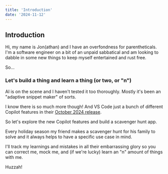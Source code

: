 ```yaml
---
title: 'Introduction'
date: '2024-11-12'
---
```


## Introduction

Hi, my name is Jon(athan) and I have an overfondness for parentheticals. I'm a software engineer on a bit of an unpaid sabbatical and am looking to dabble in some new things to keep myself entertained and rust free.

So...

### Let's build a thing and learn a thing (or two, or "n")

AI is on the scene and I haven't tested it too thoroughly. Mostly it's been an "adaptive snippet maker" of sorts.

I know there is so much more though! And VS Code just a bunch of different Copilot features in their [October 2024 release](https://code.visualstudio.com/updates/v1_95).

So let's explore the new Copilot features and build a scavenger hunt app.

Every holiday season my friend makes a scavenger hunt for his family to solve and it always helps to have a specific use case in mind.

I'll track my learnings and mistakes in all their embarrassing glory so you can correct me, mock me, and (if we're lucky) learn an "n" amount of things with me.

Huzzah!
